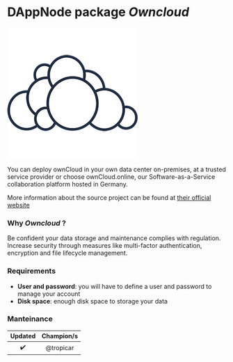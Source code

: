 <!-- :female_detective: Looking for a new champion -->

# DAppNode package _Owncloud_

<!--DAppNode package logo (could be added with an hyperlink to a youtube video): -->

[![](avatar-default.png)](https://www.youtube.com/watch?v=X_9jCKzs-do)

<!--Brief introduction about the source project (official project definition is an option): -->

You can deploy ownCloud in your own data center on-premises, at a trusted service provider or choose ownCloud.online, our Software-as-a-Service collaboration platform hosted in Germany.

More information about the source project can be found at [their official website](https://owncloud.com/)

### Why _Owncloud_ ?

<!--What can you do with this package?: -->

Be confident your data storage and maintenance complies with regulation. Increase security through measures like multi-factor authentication, encryption and file lifecycle management.

### Requirements
<!--Requirements to run the dappnode package in a list: -->

- **User and password**: you will have to define a user and password to manage your account
- **Disk space**: enough disk space to storage your data

### Manteinance

<!--Table with champion/s mantainers, versions and update status -->
<!--UPDATED: :x: OR :heavy_check_mark: -->

|      Updated       |   Champion/s   |
| :----------------: | :------------: |
| :heavy_check_mark: | @tropicar |